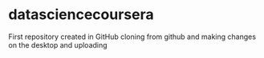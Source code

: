 datasciencecoursera
===================

First repository created in GitHub
cloning from github and making changes on the desktop and uploading

